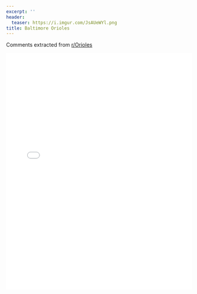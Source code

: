 ```yaml
---
excerpt: ''
header:
  teaser: https://i.imgur.com/JsAUeWYl.png
title: Baltimore Orioles
---
```


Comments extracted from [r/Orioles](https://reddit.com/r/Orioles)
<iframe id="igraph" scrolling="no" style="border:none;" seamless="seamless" src="/plots/MLB/BAL.html" height="640" width="100%"></iframe>